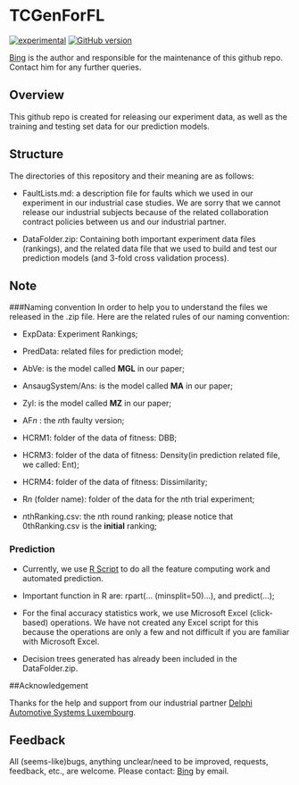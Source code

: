 # TCGenForFL

[![experimental](http://badges.github.io/stability-badges/dist/experimental.svg)](http://github.com/badges/stability-badges)
[![GitHub version](https://badge.fury.io/gh/boennemann%2Fbadges.svg)](http://badge.fury.io/gh/boennemann%2Fbadges)

[Bing](http://wwwen.uni.lu/snt/people/bing_liu) is the author and responsible for the maintenance of this github repo. Contact him for any further queries.

## Overview

This github repo is created for releasing our experiment data, as well as the training and testing set data for our prediction models.


## Structure

The directories of this repository and their meaning are as follows:

- FaultLists.md:   a description file for faults which we used in our experiment in our industrial case studies. We are sorry that we cannot release our industrial subjects because of the related collaboration contract policies between us and our industrial partner. 

- DataFolder.zip: Containing both important experiment data files (rankings), and the related data file that we used to build and test our prediction models (and 3-fold cross validation process).

## Note

###Naming convention
In order to help you to understand the files we released in the .zip file. Here are the related rules of our naming convention:

- ExpData:   Experiment Rankings;

- PredData: related files for prediction model;

- AbVe:  is the model called **MGL** in our paper;

- AnsaugSystem/Ans: is the model called **MA** in our paper;

- Zyl: is the model called **MZ** in our paper;

- AF*n* : the *n*th faulty version;

- HCRM1: folder of the data of fitness: DBB;

- HCRM3: folder of the data of fitness: Density(in prediction related file, we called: Ent);

- HCRM4: folder of the data of fitness: Dissimilarity;

- R*n* (folder name): folder of the data for the *n*th trial experiment;

- *n*thRanking.csv: the *n*th round ranking; please notice that 0thRanking.csv is the **initial** ranking;

### Prediction

- Currently, we use [R Script](https://www.r-project.org/) to do all the feature computing work and automated prediction.

- Important function in R are: rpart(... (minsplit=50)...), and predict(...);

- For the final accuracy statistics work, we use Microsoft Excel (click-based) operations. We have not created any Excel script for this because the operations are only a few and not difficult if you are familiar with Microsoft Excel.

- Decision trees generated has already been included in the DataFolder.zip.

##Acknowledgement

Thanks for the help and support from our industrial partner [Delphi Automotive Systems Luxembourg](http://www.delphi.com/about/locations/luxembourg).

## Feedback

All (seems-like)bugs, anything unclear/need to be improved, requests, feedback, etc., are welcome. Please contact: [Bing](http://wwwen.uni.lu/snt/people/bing_liu) by email.
